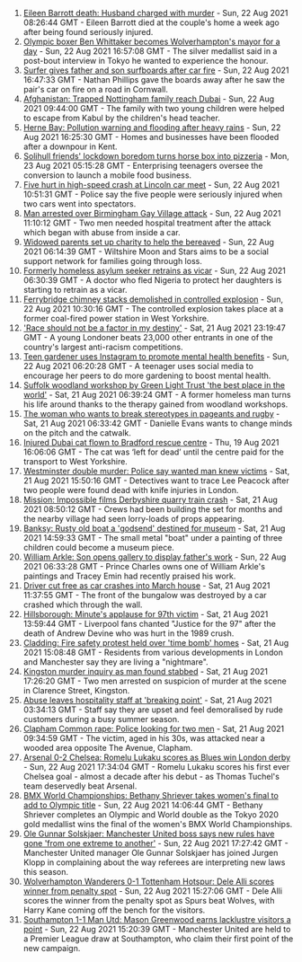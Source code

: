 1. [Eileen Barrott death: Husband charged with murder](https://www.bbc.co.uk/news/uk-england-leeds-58291273) - Sun, 22 Aug 2021 08:26:44 GMT - Eileen Barrott died at the couple's home a week ago after being found seriously injured.
2. [Olympic boxer Ben Whittaker becomes Wolverhampton's mayor for a day](https://www.bbc.co.uk/news/uk-england-birmingham-58299944) - Sun, 22 Aug 2021 16:57:08 GMT - The silver medallist said in a post-bout interview in Tokyo he wanted to experience the honour.
3. [Surfer gives father and son surfboards after car fire](https://www.bbc.co.uk/news/uk-england-cornwall-58299430) - Sun, 22 Aug 2021 16:47:33 GMT - Nathan Phillips gave the boards away after he saw the pair's car on fire on a road in Cornwall.
4. [Afghanistan: Trapped Nottingham family reach Dubai](https://www.bbc.co.uk/news/uk-england-nottinghamshire-58293789) - Sun, 22 Aug 2021 09:44:00 GMT - The family with two young children were helped to escape from Kabul by the children's head teacher.
5. [Herne Bay: Pollution warning and flooding after heavy rains](https://www.bbc.co.uk/news/uk-england-kent-58298534) - Sun, 22 Aug 2021 16:25:30 GMT - Homes and businesses have been flooded after a downpour in Kent.
6. [Solihull friends' lockdown boredom turns horse box into pizzeria](https://www.bbc.co.uk/news/uk-england-birmingham-58283884) - Mon, 23 Aug 2021 05:15:28 GMT - Enterprising teenagers oversee the conversion to launch a mobile food business.
7. [Five hurt in high-speed crash at Lincoln car meet](https://www.bbc.co.uk/news/uk-england-lincolnshire-58297401) - Sun, 22 Aug 2021 10:51:31 GMT - Police say the five people were seriously injured when two cars went into spectators.
8. [Man arrested over Birmingham Gay Village attack](https://www.bbc.co.uk/news/uk-england-birmingham-58297761) - Sun, 22 Aug 2021 11:10:12 GMT - Two men needed hospital treatment after the attack which began with abuse from inside a car.
9. [Widowed parents set up charity to help the bereaved](https://www.bbc.co.uk/news/uk-england-wiltshire-58236883) - Sun, 22 Aug 2021 06:14:39 GMT - Wiltshire Moon and Stars aims to be a social support network for families going through loss.
10. [Formerly homeless asylum seeker retrains as vicar](https://www.bbc.co.uk/news/uk-england-nottinghamshire-58238063) - Sun, 22 Aug 2021 06:30:39 GMT - A doctor who fled Nigeria to protect her daughters is starting to retrain as a vicar.
11. [Ferrybridge chimney stacks demolished in controlled explosion](https://www.bbc.co.uk/news/uk-england-leeds-58297602) - Sun, 22 Aug 2021 10:30:16 GMT - The controlled explosion takes place at a former coal-fired power station in West Yorkshire.
12. ['Race should not be a factor in my destiny'](https://www.bbc.co.uk/news/uk-england-london-58283709) - Sat, 21 Aug 2021 23:19:47 GMT - A young Londoner beats 23,000 other entrants in one of the country's largest anti-racism competitions.
13. [Teen gardener uses Instagram to promote mental health benefits](https://www.bbc.co.uk/news/uk-england-cambridgeshire-58234738) - Sun, 22 Aug 2021 06:20:28 GMT - A teenager uses social media to encourage her peers to do more gardening to boost mental health.
14. [Suffolk woodland workshop by Green Light Trust 'the best place in the world'](https://www.bbc.co.uk/news/uk-england-suffolk-58270365) - Sat, 21 Aug 2021 06:39:24 GMT - A former homeless man turns his life around thanks to the therapy gained from woodland workshops.
15. [The woman who wants to break stereotypes in pageants and rugby](https://www.bbc.co.uk/news/uk-england-sussex-58261882) - Sat, 21 Aug 2021 06:33:42 GMT - Danielle Evans wants to change minds on the pitch and the catwalk.
16. [Injured Dubai cat flown to Bradford rescue centre](https://www.bbc.co.uk/news/uk-england-leeds-58273901) - Thu, 19 Aug 2021 16:06:06 GMT - The cat was ‘left for dead’ until the centre paid for the transport to West Yorkshire.
17. [Westminster double murder: Police say wanted man knew victims](https://www.bbc.co.uk/news/uk-england-london-58282070) - Sat, 21 Aug 2021 15:50:16 GMT - Detectives want to trace Lee Peacock after two people were found dead with knife injuries in London.
18. [Mission: Impossible films Derbyshire quarry train crash](https://www.bbc.co.uk/news/entertainment-arts-58271871) - Sat, 21 Aug 2021 08:50:12 GMT - Crews had been building the set for months and the nearby village had seen lorry-loads of props appearing.
19. [Banksy: Rusty old boat a 'godsend' destined for museum](https://www.bbc.co.uk/news/uk-england-suffolk-58292229) - Sat, 21 Aug 2021 14:59:33 GMT - The small metal "boat" under a painting of three children could become a museum piece.
20. [William Arkle: Son opens gallery to display father's work](https://www.bbc.co.uk/news/uk-england-bristol-58284189) - Sun, 22 Aug 2021 06:33:28 GMT - Prince Charles owns one of William Arkle's paintings and Tracey Emin had recently praised his work.
21. [Driver cut free as car crashes into March house](https://www.bbc.co.uk/news/uk-england-cambridgeshire-58291853) - Sat, 21 Aug 2021 11:37:55 GMT - The front of the bungalow was destroyed by a car crashed which through the wall.
22. [Hillsborough: Minute's applause for 97th victim](https://www.bbc.co.uk/news/uk-england-merseyside-58292306) - Sat, 21 Aug 2021 13:59:44 GMT - Liverpool fans chanted "Justice for the 97" after the death of Andrew Devine who was hurt in the 1989 crush.
23. [Cladding: Fire safety protest held over 'time bomb' homes](https://www.bbc.co.uk/news/uk-england-58273254) - Sat, 21 Aug 2021 15:08:48 GMT - Residents from various developments in London and Manchester say they are living a "nightmare".
24. [Kingston murder inquiry as man found stabbed](https://www.bbc.co.uk/news/uk-england-london-58282073) - Sat, 21 Aug 2021 17:26:20 GMT - Two men arrested on suspicion of murder at the scene in Clarence Street, Kingston.
25. [Abuse leaves hospitality staff at 'breaking point'](https://www.bbc.co.uk/news/uk-england-cornwall-58149364) - Sat, 21 Aug 2021 03:34:13 GMT - Staff say they are upset and feel demoralised by rude customers during a busy summer season.
26. [Clapham Common rape: Police looking for two men](https://www.bbc.co.uk/news/uk-england-london-58282071) - Sat, 21 Aug 2021 09:34:59 GMT - The victim, aged in his 30s, was attacked near a wooded area opposite The Avenue, Clapham.
27. [Arsenal 0-2 Chelsea: Romelu Lukaku scores as Blues win London derby](https://www.bbc.co.uk/sport/football/58193457) - Sun, 22 Aug 2021 17:34:04 GMT - Romelu Lukaku scores his first ever Chelsea goal - almost a decade after his debut - as Thomas Tuchel's team deservedly beat Arsenal.
28. [BMX World Championships: Bethany Shriever takes women's final to add to Olympic title](https://www.bbc.co.uk/sport/cycling/58298865) - Sun, 22 Aug 2021 14:06:44 GMT - Bethany Shriever completes an Olympic and World double as the Tokyo 2020 gold medallist wins the final of the women's BMX World Championships.
29. [Ole Gunnar Solskjaer: Manchester United boss says new rules have gone 'from one extreme to another'](https://www.bbc.co.uk/sport/football/58300075) - Sun, 22 Aug 2021 17:27:42 GMT - Manchester United manager Ole Gunnar Solskjaer has joined Jurgen Klopp in complaining about the way referees are interpreting new laws this season.
30. [Wolverhampton Wanderers 0-1 Tottenham Hotspur: Dele Alli scores winner from penalty spot](https://www.bbc.co.uk/sport/football/58193450) - Sun, 22 Aug 2021 15:27:06 GMT - Dele Alli scores the winner from the penalty spot as Spurs beat Wolves, with Harry Kane coming off the bench for the visitors.
31. [Southampton 1-1 Man Utd: Mason Greenwood earns lacklustre visitors a point](https://www.bbc.co.uk/sport/football/58193443) - Sun, 22 Aug 2021 15:20:39 GMT - Manchester United are held to a Premier League draw at Southampton, who claim their first point of the new campaign.
